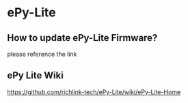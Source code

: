 # ePy-Lite
## How to update ePy-Lite Firmware?
please reference the link


## ePy Lite Wiki 

https://github.com/richlink-tech/ePy-Lite/wiki/ePy-Lite-Home

